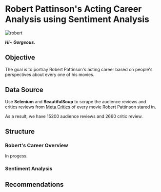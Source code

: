 # Robert Pattinson's Acting Career Analysis using Sentiment Analysis
![robert](https://user-images.githubusercontent.com/98130185/158734863-34639b65-86d3-4448-b0a9-a14e48286989.jpeg)

***Hi~ Gorgeous.***

## Objective
The goal is to portray Robert Pattinson's acting career based on people's perspectives about every one of his movies.

## Data Source
Use **Selenium** and **BeautifulSoup** to scrape the audience reviews and critics reviews from [Meta Critics](https://www.imdb.com/title/tt1877830/criticreviews?ref_=tt_ov_rt) of every movie Robert Pattinson stared in.

As a result, we have 15200 audience reviews and 2660 critic review.

## Structure
### Robert's Career Overview
In progess.

### Sentiment Analysis

## Recommendations
